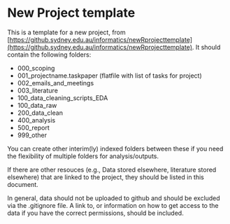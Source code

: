 # New Project template

This is a template for a new project, from [https://github.sydney.edu.au/informatics/newRprojecttemplate](https://github.sydney.edu.au/informatics/newRprojecttemplate). 
It should contain the following folders:

  - 000\_scoping
  - 001\_projectname.taskpaper (flatfile with list of tasks for project)
  - 002\_emails\_and\_meetings
  - 003\_literature
  - 100\_data\_cleaning\_scripts\_EDA
  - 100\_data\_raw
  - 200\_data\_clean
  - 400\_analysis
  - 500\_report
  - 999\_other

You can create other interim(ly) indexed folders between these if you
need the flexibility of multiple folders for analysis/outputs.

If there are other resouces (e.g., Data stored elsewhere, literature stored elsewhere) that are linked to the project, they should be listed in this document.

In general, data should not be uploaded to github and should be excluded via the .gitignore file. A link to, or information on how to get access to the data if you have the correct permissions, should be included.
